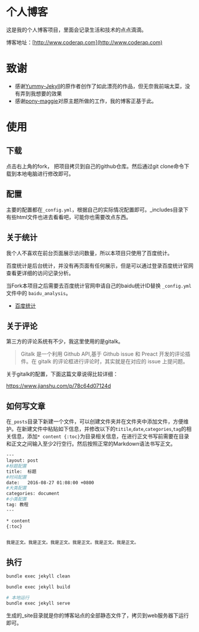 # 个人博客

这是我的个人博客项目，里面会记录生活和技术的点点滴滴。

博客地址：[http://www.coderap.com](http://www.coderap.com)

# 致谢
+ 感谢[Yummy-Jekyll](https://github.com/DONGChuan/Yummy-Jekyll)的原作者创作了如此漂亮的作品，但无奈我前端太菜，没有弄到我想要的效果
+ 感谢[pony-maggie](https://github.com/pony-maggie/machengyu.github.io-theme)对原主题所做的工作，我的博客正基于此。

# 使用

## 下载
点击右上角的fork， 把项目拷贝到自己的github仓库。然后通过git clone命令下载到本地电脑进行修改即可。

## 配置
主要的配置都在`_config.yml`，根据自己的实际情况配置即可。_includes目录下有些html文件也进去看看吧，可能你也需要改点东西。

## 关于统计
我个人不喜欢在前台页面展示访问数量，所以本项目只使用了百度统计。

百度统计是后台统计，并没有再页面有任何展示，但是可以通过登录百度统计官网查看更详细的访问记录分析。

当Fork本项目之后需要去百度统计官网申请自己的baidu统计ID替换 `_config.yml` 文件中的 `baidu_analysis`。

+ [百度统计](https://tongji.baidu.com)

## 关于评论

第三方的评论系统有不少，我这里使用的是gitalk。

>Gitalk 是一个利用 Github API,基于 Github issue 和 Preact 开发的评论插件。在 gitalk 的评论框进行评论时，其实就是在对应的 issue 上提问题。

关于gitalk的配置，下面这篇文章说得比较详细：

https://www.jianshu.com/p/78c64d07124d


## 如何写文章

在`_posts`目录下新建一个文件，可以创建文件夹并在文件夹中添加文件，方便维护。在新建文件中粘贴如下信息，并修改以下的`titile`,`date`,`categories`,`tag`的相关信息，添加`* content {:toc}`为目录相关信息，在进行正文书写前需要在目录和正文之间输入至少2行空行。然后按照正常的Markdown语法书写正文。

``` bash
---
layout: post
#标题配置
title:  标题
#时间配置
date:   2016-08-27 01:08:00 +0800
#大类配置
categories: document
#小类配置
tag: 教程
---

* content
{:toc}


我是正文。我是正文。我是正文。我是正文。我是正文。我是正文。
```

## 执行

``` bash
bundle exec jekyll clean
```

``` bash
bundle exec jekyll build
```

``` bash
# 本地运行
bundle exec jekyll serve
```

生成的_site目录就是你的博客站点的全部静态文件了，拷贝到web服务器下运行即可。


